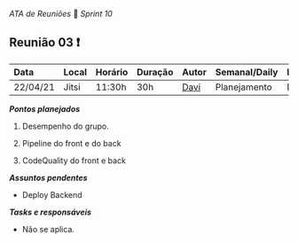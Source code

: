  *ATA de Reuniões* 📝 *Sprint 10* 

## Reunião 03 ❗

| Data  | Local | Horário | Duração  | Autor | Semanal/Daily | Participantes |
| :- | :- | :- | :- | :- | :- | :- |
| 22/04/21 | Jitsi |11:30h | 30h | [Davi](https://github.com/DaviMatheus)| Planejamento | Davi e Nilvan |

***Pontos planejados***  

1. Desempenho do grupo.

2. Pipeline do front e do back

3. CodeQuality do front e back


***Assuntos pendentes***
* Deploy Backend

***Tasks e responsáveis***
- Não se aplica.